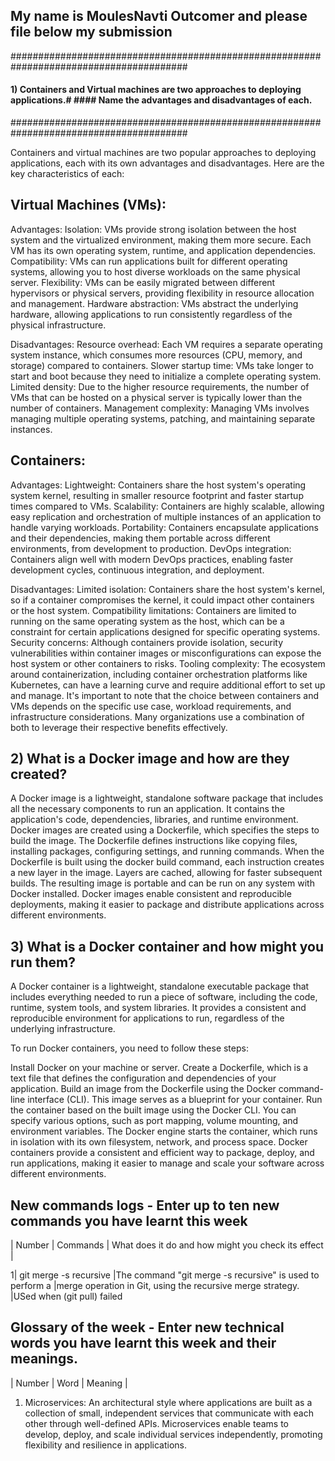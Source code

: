 ## My name is MoulesNavti Outcomer and please file below my submission

########################################################################################
####  1) Containers and Virtual machines are two approaches to deploying applications.# ####   Name the advantages and disadvantages of each.                             ######
########################################################################################


Containers and virtual machines are two popular approaches to deploying applications, each with its own advantages and disadvantages. Here are the key characteristics of each:

## Virtual Machines (VMs):

Advantages:
Isolation: VMs provide strong isolation between the host system and the virtualized environment, making them more secure. Each VM has its own operating system, runtime, and application dependencies.
Compatibility: VMs can run applications built for different operating systems, allowing you to host diverse workloads on the same physical server.
Flexibility: VMs can be easily migrated between different hypervisors or physical servers, providing flexibility in resource allocation and management.
Hardware abstraction: VMs abstract the underlying hardware, allowing applications to run consistently regardless of the physical infrastructure.


Disadvantages:
Resource overhead: Each VM requires a separate operating system instance, which consumes more resources (CPU, memory, and storage) compared to containers.
Slower startup time: VMs take longer to start and boot because they need to initialize a complete operating system.
Limited density: Due to the higher resource requirements, the number of VMs that can be hosted on a physical server is typically lower than the number of containers.
Management complexity: Managing VMs involves managing multiple operating systems, patching, and maintaining separate instances.

## Containers:

Advantages:
Lightweight: Containers share the host system's operating system kernel, resulting in smaller resource footprint and faster startup times compared to VMs.
Scalability: Containers are highly scalable, allowing easy replication and orchestration of multiple instances of an application to handle varying workloads.
Portability: Containers encapsulate applications and their dependencies, making them portable across different environments, from development to production.
DevOps integration: Containers align well with modern DevOps practices, enabling faster development cycles, continuous integration, and deployment.

Disadvantages:
Limited isolation: Containers share the host system's kernel, so if a container compromises the kernel, it could impact other containers or the host system.
Compatibility limitations: Containers are limited to running on the same operating system as the host, which can be a constraint for certain applications designed for specific operating systems.
Security concerns: Although containers provide isolation, security vulnerabilities within container images or misconfigurations can expose the host system or other containers to risks.
Tooling complexity: The ecosystem around containerization, including container orchestration platforms like Kubernetes, can have a learning curve and require additional effort to set up and manage.
It's important to note that the choice between containers and VMs depends on the specific use case, workload requirements, and infrastructure considerations. Many organizations use a combination of both to leverage their respective benefits effectively.


## 2) What is a Docker image and how are they created?
A Docker image is a lightweight, standalone software package that includes all the necessary components to run an application. It contains the application's code, dependencies, libraries, and runtime environment. Docker images are created using a Dockerfile, which specifies the steps to build the image. The Dockerfile defines instructions like copying files, installing packages, configuring settings, and running commands. When the Dockerfile is built using the docker build command, each instruction creates a new layer in the image. Layers are cached, allowing for faster subsequent builds. The resulting image is portable and can be run on any system with Docker installed. Docker images enable consistent and reproducible deployments, making it easier to package and distribute applications across different environments.

## 3) What is a Docker container and how might you run them?

A Docker container is a lightweight, standalone executable package that includes everything needed to run a piece of software, including the code, runtime, system tools, and system libraries. It provides a consistent and reproducible environment for applications to run, regardless of the underlying infrastructure.

To run Docker containers, you need to follow these steps:

Install Docker on your machine or server.
Create a Dockerfile, which is a text file that defines the configuration and dependencies of your application.
Build an image from the Dockerfile using the Docker command-line interface (CLI). This image serves as a blueprint for your container.
Run the container based on the built image using the Docker CLI. You can specify various options, such as port mapping, volume mounting, and environment variables.
The Docker engine starts the container, which runs in isolation with its own filesystem, network, and process space.
Docker containers provide a consistent and efficient way to package, deploy, and run applications, making it easier to manage and scale your software across different environments.


## New commands logs - Enter up to ten new commands you have learnt this week

| Number      | Commands | What does it do and how might you check its effect     |

1| git merge -s recursive     |The command "git merge -s recursive" is used to perform a                             |merge operation in Git, using the recursive merge strategy.
                              |USed when (git pull) failed 

## Glossary of the week - Enter new technical words you have learnt this week and their meanings.

| Number   | Word | Meaning     |

1) Microservices: An architectural style where applications are built as a collection of small, independent services that communicate with each other through well-defined APIs. Microservices enable teams to develop, deploy, and scale individual services independently, promoting flexibility and resilience in applications.